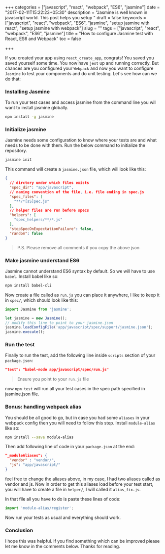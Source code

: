 +++
categories = ["javascript", "react", "webpack", "ES6", "jasmine"]
date = "2017-02-11T15:22:23+05:30"
description = "Jasmine is well known in javascript world. This post helps you setup "
draft = false
keywords = ["javascript", "react", "webpack", "ES6", "jasmine", "setup jasmine with react", "setup jasmine with webpack"]
slug = ""
tags = ["javascript", "react", "webpack", "ES6", "jasmine"]
title = "How to configure Jasmine test with React, ES6 and Webpack"
toc = false

+++

If you created your app using `react_create_app`, congrats! You saved you saved yourself some time. You now have `jest` up and running correctly. But chances are you configured your `Webpack` and now you want to configure `Jasmine` to test your components and do unit testing. Let's see how can we do that:

### Installing Jasmine

To run your test cases and access jasmine from the command line you will want to install jasmine globally.

```bash
npm install -g jasmine
```

### Initialize jasmine

Jasmine needs some configuration to know where your tests are and what needs to be done with them. Run the below command to initialize the repository.

```bash
jasmine init
```
This command will create a `jasmine.json` file, which will look like this:

```json
{
  // dirctory under which files exists
  "spec_dir": "app/javascript",
  // naming convention of the file, i.e. file ending in spec.js
  "spec_files": [
    "**/*[sS]pec.js"
  ],
  // helper files are run before specs
  "helpers": [
    "spec_helpers/**/*.js"
  ],
  "stopSpecOnExpectationFailure": false,
  "random": false
}
```

> P.S. Please remove all comments if you copy the above json


### Make jasmine understand ES6

Jasmine cannot understand ES6 syntax by default. So we will have to use `babel`. Install babel like so:

```bash
npm install babel-cli
```

Now create a file called as `run.js` you can place it anywhere, I like to keep it in `spec/`, which should look like this:

```javascript
import Jasmine from 'jasmine';

let jasmine = new Jasmine();
// modify this line to point to your jasmine.json
jasmine.loadConfigFile('app/javascript/spec/support/jasmine.json');
jasmine.execute();
```


### Run the test

Finally to run the test, add the following line inside `scripts` section of your `package.json`:

```json
"test": "babel-node app/javascript/spec/run.js"
```

> Ensure you point to your `run.js` file

now `npm test` will run all your test cases in the spec path specified in jasmine.json file.

### Bonus: handling webpack alias

You should be all good to go, but in case you had some `aliases` in your webpack config then you will need to follow this step. Install `module-alias` like so:

```bash
npm install --save module-alias
```

Then add following line of code in your `package.json` at the end:

```json
"_moduleAliases": {
  "vendor" : "vendor/",
  "js": "app/javascript/"
}
```

feel free to change the aliases above, in my case, I had two aliases called as vendor and js. Now in order to get this aliases load before your test start, you will have to create a file in `helper/`, I will called it `alias_fix.js`.

In that file all you have to do is paste these lines of code:
```javascript
import 'module-alias/register';
```

Now run your tests as usual and everything should work.

### Conclusion

I hope this was helpful. If you find something which can be improved please let me know in the comments below. Thanks for reading.
